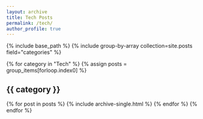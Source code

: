```yaml
---
layout: archive
title: Tech Posts
permalink: /tech/
author_profile: true
---
```



{% include base_path %}
{% include group-by-array collection=site.posts field="categories" %}

{% for category in "Tech" %}
  {% assign posts = group_items[forloop.index0] %}
  <h2 id="{{ category | slugify }}" class="archive__subtitle">{{ category }}</h2>
  {% for post in posts %}
    {% include archive-single.html %}
  {% endfor %}
{% endfor %}